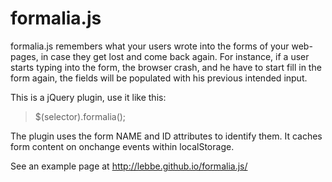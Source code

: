 formalia.js
===========

formalia.js remembers what your users wrote into the forms of your web-pages, in case they get lost and come back again. For instance, if a user starts typing into the form, the browser crash, and he have to start fill in the form again, the fields will be populated with his previous intended input.



This is a jQuery plugin, use it like this:

> $(selector).formalia();

The plugin uses the form NAME and ID attributes to identify them. It caches form content on onchange events within localStorage.




See an example page at http://lebbe.github.io/formalia.js/
